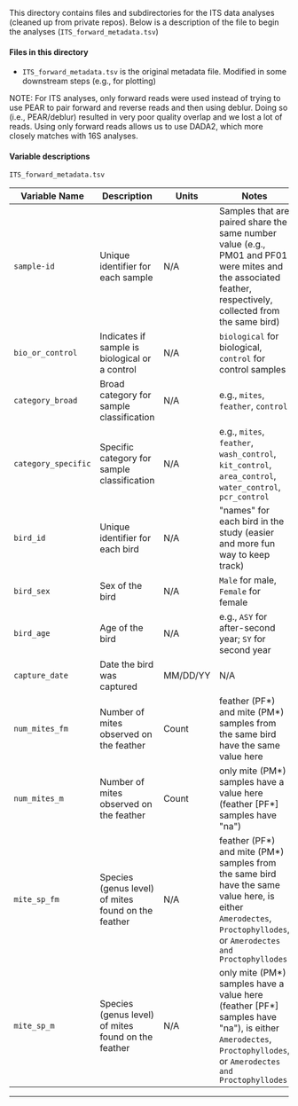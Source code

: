 This directory contains files and subdirectories for the ITS data analyses (cleaned up from private repos). Below is a description of the file to begin the analyses (`ITS_forward_metadata.tsv`)

#### Files in this directory
- `ITS_forward_metadata.tsv` is the original metadata file. Modified in some downstream steps (e.g., for plotting)


NOTE: For ITS analyses, only forward reads were used instead of trying to use PEAR to pair forward and reverse reads and then using deblur. Doing so (i.e., PEAR/deblur) resulted in very poor quality overlap and we lost a lot of reads. Using only forward reads allows us to use DADA2, which more closely matches with 16S analyses.

#### Variable descriptions
`ITS_forward_metadata.tsv`

| Variable Name       | Description                                      | Units         | Notes             |
|---------------------|--------------------------------------------------|---------------|-----------------------------------------|
| `sample-id`         | Unique identifier for each sample                | N/A           | Samples that are paired share the same number value (e.g., PM01 and PF01 were mites and the associated feather, respectively, collected from the same bird)                                     |
| `bio_or_control`    | Indicates if sample is biological or a control   | N/A           | `biological` for biological, `control` for control samples |
| `category_broad`    | Broad category for sample classification         | N/A           | e.g., `mites`, `feather`, `control` |
| `category_specific` | Specific category for sample classification      | N/A           | e.g., `mites`, `feather`, `wash_control`, `kit_control`, `area_control`, `water_control`, `pcr_control`         |
| `bird_id`           | Unique identifier for each bird                  | N/A           | "names" for each bird in the study (easier and more fun way to keep track)                                     |
| `bird_sex`          | Sex of the bird                                  | N/A           | `Male` for male, `Female` for female            |
| `bird_age`          | Age of the bird                                  | N/A         | e.g., `ASY` for after-second year; `SY` for second year                    |
| `capture_date`      | Date the bird was captured                       | MM/DD/YY    | N/A                                     |
| `num_mites_fm`      | Number of mites observed on the feather      | Count         | feather (PF*) and mite (PM*) samples from the same bird have the same value here                                     |
| `num_mites_m`       | Number of mites observed on the feather       | Count         | only mite (PM*) samples have a value here (feather [PF*] samples have "na")                                  |
| `mite_sp_fm`        | Species (genus level) of mites found on the feather        | N/A           | feather (PF*) and mite (PM*) samples from the same bird have the same value here, is either `Amerodectes`, `Proctophyllodes`, or `Amerodectes and Proctophyllodes`                          |
| `mite_sp_m`         | Species (genus level) of mites found on the feather          | N/A           | only mite (PM*) samples have a value here (feather [PF*] samples have "na"), is either `Amerodectes`, `Proctophyllodes`, or `Amerodectes and Proctophyllodes`                      |

---
